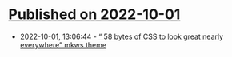 # [Published on 2022-10-01](index.md)

* [2022-10-01, 13:06:44](https://lobste.rs/s/s3lplv/58_bytes_css_look_great_nearly_everywhere) - [“ 58 bytes of CSS to look great nearly everywhere” mkws theme](https://t.mkws.sh/58bytes/)

